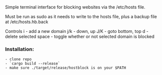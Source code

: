Simple terminal interface for blocking websites via the /etc/hosts file.

Must be run as sudo as it needs to write to the hosts file, plus a backup
file at /etc/hosts.hb.back

Controls
i 		- add a new domain
j/k 	- down, up
J/K 	- goto bottom, top
d 		- delete selected
space - toggle whether or not selected domain is blocked

### Installation:
	- clone repo
	- `cargo build --release`
	- make sure ./target/release/hostblock is on your $PATH 
